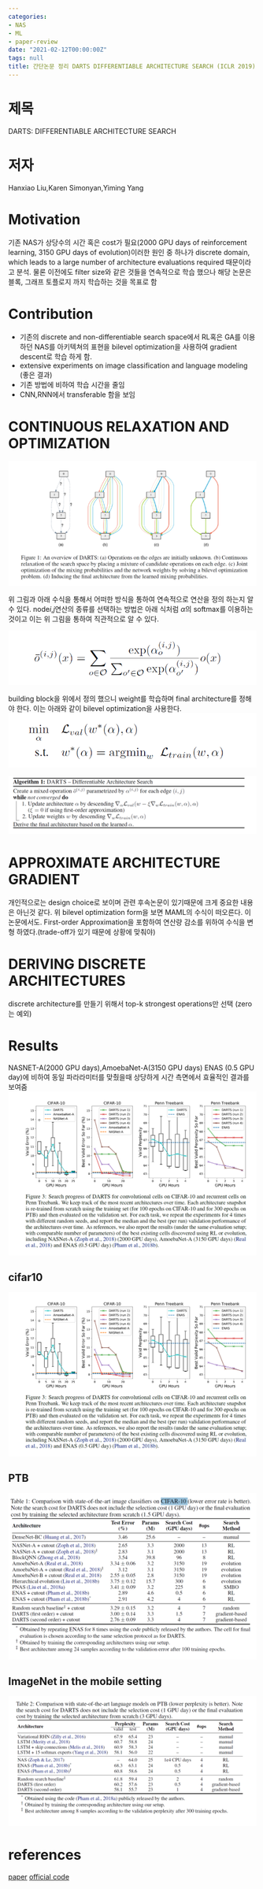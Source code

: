 ```yaml
---
categories:
- NAS
- ML
- paper-review
date: "2021-02-12T00:00:00Z"
tags: null
title: 간단논문 정리 DARTS DIFFERENTIABLE ARCHITECTURE SEARCH (ICLR 2019)
---
```


# 제목
DARTS: DIFFERENTIABLE ARCHITECTURE SEARCH


# 저자
Hanxiao Liu,Karen Simonyan,Yiming Yang

# Motivation
기존 NAS가 상당수의 시간 혹은 cost가 필요(2000 GPU days of reinforcement learning, 3150 GPU days of evolution)이러한 원인 중 하나가  discrete domain, which leads to a large number of architecture evaluations required 때문이라고 분석. 물론 이전에도 filter size와 같은 것들을 연속적으로 학습 했으나 해당 논문은 블록, 그래프 토플로지 까지 학습하는 것을 목표로 함

# Contribution
- 기존의 discrete and non-differentiable search space에서 RL혹은 GA를 이용하던 NAS를 아키텍쳐의 표현을 bilevel optimization을 사용하여 gradient descent로 학습 하게 함.
-  extensive experiments on image classification and language modeling (좋은 결과)
- 기존 방법에 비하여 학습 시간을 줄임
- CNN,RNN에서 transferable 함을 보임


# CONTINUOUS RELAXATION AND OPTIMIZATION

![](/assets/images/darts1.PNG)

위 그림과 아래 수식을 통해서 어떠한 방식을 통하여 연속적으로 연산을 정의 하는지 알 수 있다. 
node$i$,$j$연산의 종류를 선택하는 방법은 아래 식처럼 $\alpha$의 softmax를 이용하는 것이고 이는 위 그림을 통하여 직관적으로 알 수 있다. 

![](/assets/images/darts2.PNG)


building block을 위에서 정의 했으니 weight를 학습하며 final architecture를 정해야 한다. 
이는 아래와 같이 bilevel optimization을 사용한다. 
![](/assets/images/dart3.PNG)

![](/assets/images/darts4.PNG)

# APPROXIMATE ARCHITECTURE GRADIENT 
개인적으로는 design choice로 보이며 관련 후속논문이 있기때문에 크게 중요한 내용은 아닌것 같다. 
위 bilevel optimization form을 보면 MAML의 수식이 떠오른다. 이 논문에서도. First-order Approximation을 포함하여 연산량 감소를 위하여 수식을 변형 하였다.(trade-off가 있기 때문에 상황에 맞춰야) 
# DERIVING DISCRETE ARCHITECTURES
discrete architecture를 만들기 위해서 top-k strongest operations만 선택 (zero는 예외)


# Results

NASNET-A(2000 GPU days),AmoebaNet-A(3150 GPU days) ENAS (0.5 GPU day)에 비하여 동일 파라라미터를 맞췄을때 상당하게 시간 측면에서 효율적인 결과를 보여줌
![](/assets/images/darts5.PNG)

## cifar10

![](/assets/images/darts5.PNG)
## PTB
![](/assets/images/darts6.PNG)
## ImageNet in the mobile setting
![](/assets/images/darts7.PNG)

# references
[paper](https://openreview.net/pdf?id=S1eYHoC5FX)
[official code](https://github.com/quark0/darts.git)


